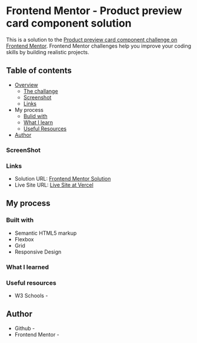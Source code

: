 # Frontend Mentor - Product preview card component solution
 This is a solution to the [Product preview card component challenge on Frontend Mentor](https://www.frontendmentor.io/challenges/product-preview-card-component-GO7UmttRfa). Frontend Mentor challenges help you improve your coding skills by building realistic projects.
## Table of contents
- [Overview](https://github.com/manujayakumar/product-preview-card-component-main)
  - [The challange](https://github.com/manujayakumar/product-preview-card-component-main)
  - [Screenshot](https://github.com/manujayakumar/product-preview-card-component-main)
  - [Links](https://github.com/manujayakumar/product-preview-card-component-main)
- My process
  - [Bulid with]()
  - [What I learn]()
  - [Useful Resources]()
- [Author]()
### ScreenShot
### Links
- Solution URL: [Frontend Mentor Solution]()
- Live Site URL: [Live Site at Vercel]()
## My process
### Built with
- Semantic HTML5 markup
- Flexbox
- Grid
- Responsive Design
### What I learned


### Useful resources
- W3 Schools -
## Author
- Github - 
- Frontend Mentor -
